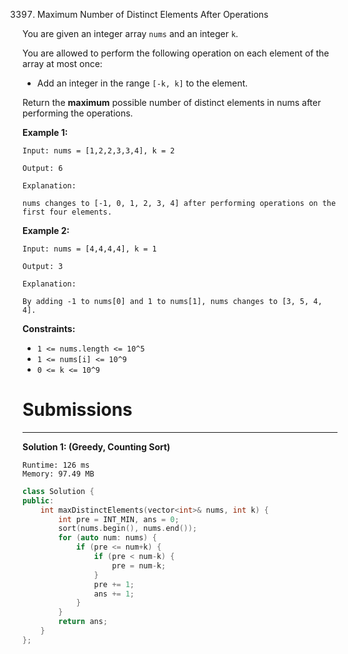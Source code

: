 3397. Maximum Number of Distinct Elements After Operations

You are given an integer array `nums` and an integer `k`.

You are allowed to perform the following operation on each element of the array at most once:

* Add an integer in the range `[-k, k]` to the element.

Return the **maximum** possible number of distinct elements in nums after performing the operations.

 

**Example 1:**
```
Input: nums = [1,2,2,3,3,4], k = 2

Output: 6

Explanation:

nums changes to [-1, 0, 1, 2, 3, 4] after performing operations on the first four elements.
```

**Example 2:**
```
Input: nums = [4,4,4,4], k = 1

Output: 3

Explanation:

By adding -1 to nums[0] and 1 to nums[1], nums changes to [3, 5, 4, 4].
```
 

**Constraints:**

* `1 <= nums.length <= 10^5`
* `1 <= nums[i] <= 10^9`
* `0 <= k <= 10^9`

# Submissions
---
**Solution 1: (Greedy, Counting Sort)**
```
Runtime: 126 ms
Memory: 97.49 MB
```
```c++
class Solution {
public:
    int maxDistinctElements(vector<int>& nums, int k) {
        int pre = INT_MIN, ans = 0;
        sort(nums.begin(), nums.end());
        for (auto num: nums) {
            if (pre <= num+k) {
                if (pre < num-k) {
                    pre = num-k;
                }
                pre += 1;
                ans += 1;
            }
        }
        return ans;
    }
};
```
